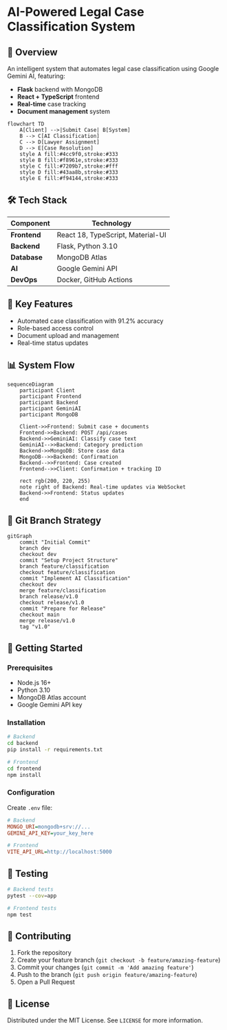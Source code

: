 # AI-Powered Legal Case Classification System

## 📌 Overview
An intelligent system that automates legal case classification using Google Gemini AI, featuring:
- **Flask** backend with MongoDB
- **React + TypeScript** frontend
- **Real-time** case tracking
- **Document management** system

```mermaid
flowchart TD
    A[Client] -->|Submit Case| B[System]
    B --> C[AI Classification]
    C --> D[Lawyer Assignment]
    D --> E[Case Resolution]
    style A fill:#4cc9f0,stroke:#333
    style B fill:#f8961e,stroke:#333
    style C fill:#7209b7,stroke:#fff
    style D fill:#43aa8b,stroke:#333
    style E fill:#f94144,stroke:#333
```

## 🛠️ Tech Stack
| Component | Technology |
|-----------|------------|
| **Frontend** | React 18, TypeScript, Material-UI |
| **Backend** | Flask, Python 3.10 |
| **Database** | MongoDB Atlas |
| **AI** | Google Gemini API |
| **DevOps** | Docker, GitHub Actions |

## 🌟 Key Features
- Automated case classification with 91.2% accuracy
- Role-based access control
- Document upload and management
- Real-time status updates

## 📊 System Flow
```mermaid
sequenceDiagram
    participant Client
    participant Frontend
    participant Backend
    participant GeminiAI
    participant MongoDB
    
    Client->>Frontend: Submit case + documents
    Frontend->>Backend: POST /api/cases
    Backend->>GeminiAI: Classify case text
    GeminiAI-->>Backend: Category prediction
    Backend->>MongoDB: Store case data
    MongoDB-->>Backend: Confirmation
    Backend-->>Frontend: Case created
    Frontend-->>Client: Confirmation + tracking ID
    
    rect rgb(200, 220, 255)
    note right of Backend: Real-time updates via WebSocket
    Backend->>Frontend: Status updates
    end
```

## 🌿 Git Branch Strategy
```mermaid
gitGraph
    commit "Initial Commit"
    branch dev
    checkout dev
    commit "Setup Project Structure"
    branch feature/classification
    checkout feature/classification
    commit "Implement AI Classification"
    checkout dev
    merge feature/classification
    branch release/v1.0
    checkout release/v1.0
    commit "Prepare for Release"
    checkout main
    merge release/v1.0
    tag "v1.0"
```

## 🚀 Getting Started

### Prerequisites
- Node.js 16+
- Python 3.10
- MongoDB Atlas account
- Google Gemini API key

### Installation
```bash
# Backend
cd backend
pip install -r requirements.txt

# Frontend
cd frontend
npm install
```

### Configuration
Create `.env` file:
```ini
# Backend
MONGO_URI=mongodb+srv://...
GEMINI_API_KEY=your_key_here

# Frontend
VITE_API_URL=http://localhost:5000
```

## 🧪 Testing
```bash
# Backend tests
pytest --cov=app

# Frontend tests
npm test
```

## 🤝 Contributing
1. Fork the repository
2. Create your feature branch (`git checkout -b feature/amazing-feature`)
3. Commit your changes (`git commit -m 'Add amazing feature'`)
4. Push to the branch (`git push origin feature/amazing-feature`)
5. Open a Pull Request

## 📄 License
Distributed under the MIT License. See `LICENSE` for more information.
